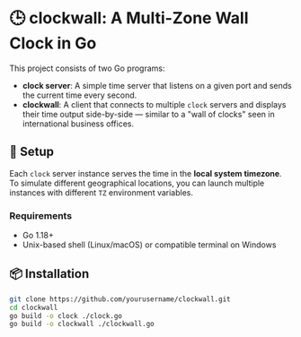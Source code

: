 # 🕒 clockwall: A Multi-Zone Wall Clock in Go

This project consists of two Go programs:

- **clock server**: A simple time server that listens on a given port and sends the current time every second.
- **clockwall**: A client that connects to multiple `clock` servers and displays their time output side-by-side — similar to a "wall of clocks" seen in international business offices.

## 🔧 Setup

Each `clock` server instance serves the time in the **local system timezone**. To simulate different geographical locations, you can launch multiple instances with different `TZ` environment variables.

### Requirements

- Go 1.18+
- Unix-based shell (Linux/macOS) or compatible terminal on Windows

## 📦 Installation

```bash
git clone https://github.com/yourusername/clockwall.git
cd clockwall
go build -o clock ./clock.go
go build -o clockwall ./clockwall.go

